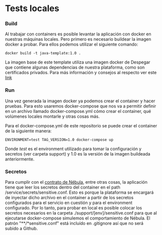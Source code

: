 # Tests locales

### Build

Al trabajar con containers es posible levantar la aplicación con docker en nuestras máquinas locales. Pero primero es necesario buildear la imagen docker a probar. Para ellos podemos utilizar el siguiente comando:

````docker build -t java-template:1.0 .````

La imagen base de este template utiliza una imagen docker de Despegar que contiene algunas dependencias de nuestra plataforma, como son certificados privados. Para más información y consejos al respecto ver este [link](https://github.com/despegar/nebula-onboarding/wiki/Consejos-para-dockerizar-aplicaci%C3%B3n-para-N%C3%A9bula#pruebas-locales)

### Run

Una vez generada la imagen docker ya podemos crear el container y hacer pruebas. Para esto usaremos docker-compose que nos va a permitir definir en un archivo llamado docker-compose.yml cómo crear el container, qué volúmenes locales montarle y otras cosas más.

Para el docker-compose.yml de este repositorio se puede crear el container de la siguiente manera:

```ENVIRONMENT=test TAG_VERSION=1.0 docker-compose up```

Donde *test* es el environment utilizado para tomar la configuración y secretos (ver carpeta support) y 1.0 es la versión de la imagen buildeada anteriormente.

### Secretos

Para cumplir con el [contrato de Nébula](https://github.com/despegar/nebula-onboarding/wiki/Contrato-entre-N%C3%A9bula-y-las-aplicaciones), entre otras cosas, la aplicación tiene que leer los secretos dentro del container en el path /service/secrets/sensitive.conf. Esto es porque la plataforma se encargará de inyectar dicho archivo en el container a partir de los secretos configurados para el servicio en cuestión y para el environment configurado. Por lo tanto, para probar en local es posible colocar los secretos necesarios en la carpeta ./support/[env]/sensitive.conf para que al ejecutarse docker-compose simulemos el comportamiento de Nébula. El patrón "**/*sensitive.conf" está incluído en .gitignore así que no será subido a Github.
